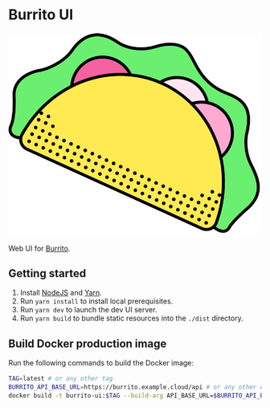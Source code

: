 # Burrito UI

<img src="https://raw.githubusercontent.com/padok-team/burrito/main/ui/public/favicon.svg" alt="Burrito Logo" width="600" />

Web UI for [Burrito](https://github.com/padok-team/burrito).

## Getting started

1. Install [NodeJS](https://nodejs.org/en/download/) and [Yarn](https://yarnpkg.com).
2. Run `yarn install` to install local prerequisites.
3. Run `yarn dev` to launch the dev UI server.
4. Run `yarn build` to bundle static resources into the `./dist` directory.

## Build Docker production image

Run the following commands to build the Docker image:

```bash
TAG=latest # or any other tag
BURRITO_API_BASE_URL=https://burrito.example.cloud/api # or any other API base URL
docker build -t burrito-ui:$TAG --build-arg API_BASE_URL=$BURRITO_API_BASE_URL .
```
